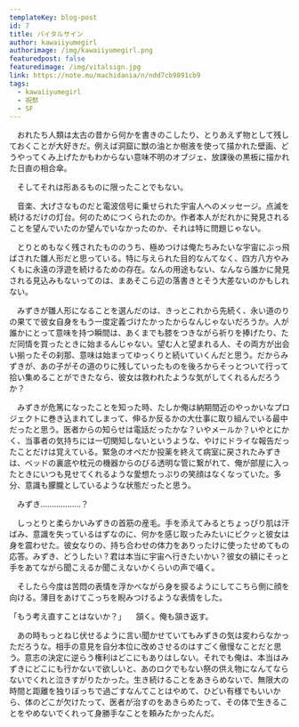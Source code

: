 ```yaml
---
templateKey: blog-post
id: 7
title: バイタルサイン
author: kawaiiyumegirl
authorimage: /img/kawaiiyumegirl.png
featuredpost: false
featuredimage: /img/vitalsign.jpg
link: https://note.mu/machidania/n/ndd7cb9891cb9
tags:
  - kawaiiyumegirl
  - 祝祭
  - SF
---
```

　おれたち人類は太古の昔から何かを書きのこしたり、とりあえず物として残しておくことが大好きだ。例えば洞窟に獣の油とか樹液を使って描かれた壁画、どうやってくみ上げたかもわからない意味不明のオブジェ、放課後の黒板に描かれた日直の相合傘。

　そしてそれは形あるものに限ったことでもない。

　音楽、大げさなものだと電波信号に乗せられた宇宙人へのメッセージ。点滅を続けるだけの灯台。何のためにつくられたのか。作者本人がだれかに発見されることを望んでいたのか望んでいなかったのか、それは特に問題じゃない。

　とりとめもなく残されたもののうち、極めつけは俺たちみたいな宇宙にぶっ飛ばされた雛人形だと思っている。特に与えられた目的なんてなく、四方八方やみくもに永遠の浮遊を続けるための存在。なんの用途もない、なんなら誰かに発見される見込みもないってのは、まあそこら辺の落書きとそう大差ないのかもしれない。

　みずきが雛人形になることを選んだのは、きっとこれから先続く、永い道のりの果てで彼女自身をもう一度定義づけたかったからなんじゃないだろうか。人が誰かにとって意味を持つ瞬間は、あくまでも膝をつきながら祈りを捧げたり、ただ同情を買ったときに始まるんじゃない。望む人と望まれる人、その両方が出会い揃ったその刹那、意味は始まってゆっくりと続いていくんだと思う。だからみずきが、あの子がその道のりに残していったものを後ろからそっとついて行って拾い集めることができたなら、彼女は救われたような気がしてくれるんだろうか？

　みずきが危篤になったことを知った時、たしか俺は納期間近のやっかいなプロジェクトに巻き込まれてしまって、伸るか反るかの大仕事に取り組んでいる最中だったと思う。医者からの知らせは電話だったかな？いやメールか？いやとにかく、当事者の気持ちには一切関知しないというような、やけにドライな報告だったことだけは覚えている。緊急のオペだか投薬を終えて病室に戻されたみずきは、ベッドの裏底や枕元の機器からのびる透明な管に繋がれて、俺が部屋に入ったときにいつも見せてくれるような愛想たっぷりの笑顔はなくなっていた。多分、意識も朦朧としているような状態だったと思う。

　みずき………………？

　しっとりと柔らかいみずきの首筋の産毛。手を添えてみるとちょっぴり肌は汗ばみ、意識を失っているはずなのに、何かを感じ取ったみたいにビクッと彼女は身を震わせた。彼女なりの、持ち合わせの体力をありったけに使ったせめてもの応答。みずき、どうしたい？君は本当に宇宙へ行きたいかい？彼女の額にそっと手をあてながら聞こえるか聞こえないかくらいの声で囁く。

　そしたら今度は苦悶の表情を浮かべながら身を捩るようにしてこちら側に顔を向ける。薄目をあけてこっちを睨みつけるような表情をした。

「もう考え直すことはないか？」
　頷く。俺も頷き返す。

　あの時もっとねじ伏せるように言い聞かせていてもみずきの気は変わらなかっただろうな。相手の意見を自分本位に改めさせるのはすごく傲慢なことだと思う。意志の決定に逆らう権利はどこにもありはしない。それでも俺は、本当はみずきにどこにも行かないで欲しいと、あのロクでもない祭の供え物になんてならないでくれと泣きすがりたかった。生き続けることをあきらめないで、無限大の時間と距離を独りぼっちで過ごすなんてことはやめて、ひどい有様でもいいから、体のどこが欠けたって、医者が治すのをあきらめたって、その体で生きることをやめないでくれって身勝手なことを頼みたかったんだ。
